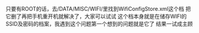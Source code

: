 只要有ROOT的话，去/DATA/MISC/WIFI/里找到WifiConfigStore.xml这个档
把它删了再把手机重开机就解决了，大家可以试试
这个档本身就是在储存WIFI的SSID及密码的档案，我遇到这个问题第一个想到的问题就是它了
结果一试成主顾